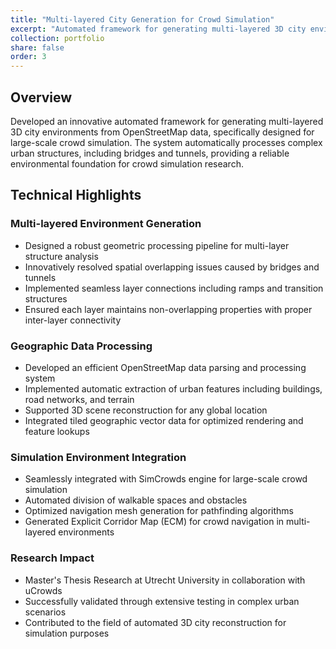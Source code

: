 ```yaml
---
title: "Multi-layered City Generation for Crowd Simulation"
excerpt: "Automated framework for generating multi-layered 3D city environments from OpenStreetMap data<br/><img src='/images/citysim-banner.png'>"
collection: portfolio
share: false
order: 3
---
```


## Overview
Developed an innovative automated framework for generating multi-layered 3D city environments from OpenStreetMap data, specifically designed for large-scale crowd simulation. The system automatically processes complex urban structures, including bridges and tunnels, providing a reliable environmental foundation for crowd simulation research.

## Technical Highlights

### Multi-layered Environment Generation
- Designed a robust geometric processing pipeline for multi-layer structure analysis
- Innovatively resolved spatial overlapping issues caused by bridges and tunnels
- Implemented seamless layer connections including ramps and transition structures
- Ensured each layer maintains non-overlapping properties with proper inter-layer connectivity

### Geographic Data Processing
- Developed an efficient OpenStreetMap data parsing and processing system
- Implemented automatic extraction of urban features including buildings, road networks, and terrain
- Supported 3D scene reconstruction for any global location
- Integrated tiled geographic vector data for optimized rendering and feature lookups

### Simulation Environment Integration
- Seamlessly integrated with SimCrowds engine for large-scale crowd simulation
- Automated division of walkable spaces and obstacles
- Optimized navigation mesh generation for pathfinding algorithms
- Generated Explicit Corridor Map (ECM) for crowd navigation in multi-layered environments

### Research Impact
- Master's Thesis Research at Utrecht University in collaboration with uCrowds
- Successfully validated through extensive testing in complex urban scenarios
- Contributed to the field of automated 3D city reconstruction for simulation purposes